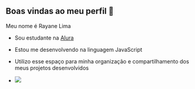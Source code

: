 ## Boas vindas ao meu perfil 🤍

Meu nome é Rayane Lima

- Sou estudante na [Alura](https://www.alura.com.br)
- Estou me desenvolvendo na linguagem JavaScript
- Utilizo esse espaço para minha organização e compartilhamento dos meus projetos desenvolvidos

- ![](https://media.tenor.com/snwhuSNwrbsAAAAM/cute-bear.gif)
  
